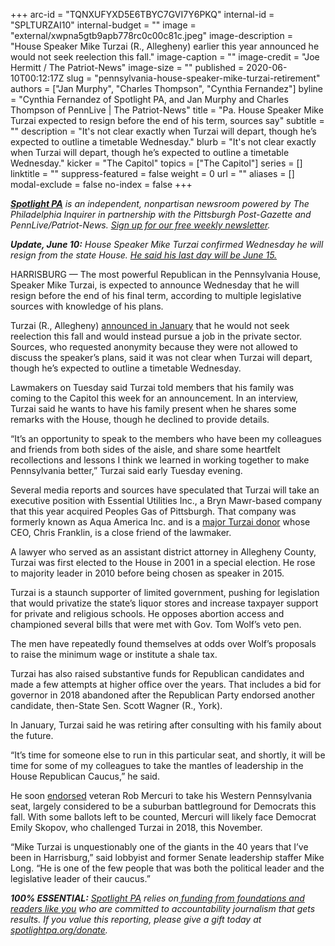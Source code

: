+++
arc-id = "TQNXUFYXD5E6TBYC7GVI7Y6PKQ"
internal-id = "SPLTURZAI10"
internal-budget = ""
image = "external/xwpna5gtb9apb778rc0c00c81c.jpeg"
image-description = "House Speaker Mike Turzai (R., Allegheny) earlier this year announced he would not seek reelection this fall."
image-caption = ""
image-credit = "Joe Hermitt / The Patriot-News"
image-size = ""
published = 2020-06-10T00:12:17Z
slug = "pennsylvania-house-speaker-mike-turzai-retirement"
authors = ["Jan Murphy", "Charles Thompson", "Cynthia Fernandez"]
byline = "Cynthia Fernandez of Spotlight PA, and Jan Murphy and Charles Thompson of PennLive | The Patriot-News"
title = "Pa. House Speaker Mike Turzai expected to resign before the end of his term, sources say"
subtitle = ""
description = "It's not clear exactly when Turzai will depart, though he’s expected to outline a timetable Wednesday."
blurb = "It's not clear exactly when Turzai will depart, though he’s expected to outline a timetable Wednesday."
kicker = "The Capitol"
topics = ["The Capitol"]
series = []
linktitle = ""
suppress-featured = false
weight = 0
url = ""
aliases = []
modal-exclude = false
no-index = false
+++

<a href="https://www.spotlightpa.org/"><i><b>Spotlight PA</b></i></a><i> is an independent, nonpartisan newsroom powered by The Philadelphia Inquirer in partnership with the Pittsburgh Post-Gazette and PennLive/Patriot-News. </i><a href="https://www.spotlightpa.org/newsletters"><i>Sign up for our free weekly newsletter</i></a><i>.</i>

<i><b>Update, June 10:</b></i><i> House Speaker Mike Turzai confirmed Wednesday he will resign from the state House. </i><a href="https://www.spotlightpa.org/news/2020/06/pennsylvania-mike-turzai-republican-speaker-resigns/" target=_blank><i>He said his last day will be June 15.</i></a>

HARRISBURG — The most powerful Republican in the Pennsylvania House, Speaker Mike Turzai, is expected to announce Wednesday that he will resign before the end of his final term, according to multiple legislative sources with knowledge of his plans.

Turzai (R., Allegheny) <a href="https://www.spotlightpa.org/news/2020/01/mike-turzai-pennsylvania-house-speaker-retiring/">announced in January</a> that he would not seek reelection this fall and would instead pursue a job in the private sector. Sources, who requested anonymity because they were not allowed to discuss the speaker’s plans, said it was not clear when Turzai will depart, though he’s expected to outline a timetable Wednesday.

Lawmakers on Tuesday said Turzai told members that his family was coming to the Capitol this week for an announcement. In an interview, Turzai said he wants to have his family present when he shares some remarks with the House, though he declined to provide details.

“It’s an opportunity to speak to the members who have been my colleagues and friends from both sides of the aisle, and share some heartfelt recollections and lessons I think we learned in working together to make Pennsylvania better,” Turzai said early Tuesday evening.

<script src="https://www.spotlightpa.org/embed.js" async></script><div data-spl-embed-version="1" data-spl-src="https://www.spotlightpa.org/embeds/donate/"></div>


Several media reports and sources have speculated that Turzai will take an executive position with Essential Utilities Inc., a Bryn Mawr-based company that this year acquired Peoples Gas of Pittsburgh. That company was formerly known as Aqua America Inc. and is a <a href="https://www.wesa.fm/post/aqua-america-very-active-campaign-contributions-particularly-house-speaker-mike-turzai">major Turzai donor</a> whose CEO, Chris Franklin, is a close friend of the lawmaker.

A lawyer who served as an assistant district attorney in Allegheny County, Turzai was first elected to the House in 2001 in a special election. He rose to majority leader in 2010 before being chosen as speaker in 2015.

Turzai is a staunch supporter of limited government, pushing for legislation that would privatize the state’s liquor stores and increase taxpayer support for private and religious schools. He opposes abortion access and championed several bills that were met with Gov. Tom Wolf’s veto pen.

The men have repeatedly found themselves at odds over Wolf’s proposals to raise the minimum wage or institute a shale tax.

Turzai has also raised substantive funds for Republican candidates and made a few attempts at higher office over the years. That includes a bid for governor in 2018 abandoned after the Republican Party endorsed another candidate, then-State Sen. Scott Wagner (R., York).

In January, Turzai said he was retiring after consulting with his family about the future.

<script src="https://www.spotlightpa.org/embed.js" async></script><div data-spl-embed-version="1" data-spl-src="https://www.spotlightpa.org/embeds/newsletter/"></div>


“It’s time for someone else to run in this particular seat, and shortly, it will be time for some of my colleagues to take the mantles of leadership in the House Republican Caucus,” he said.

He soon <a href="https://www.post-gazette.com/news/politics-state/2020/01/26/Turzai-endorses-West-Point-grad-GOP-conservative-rob-mercuri-pnc/stories/202001260141">endorsed</a> veteran Rob Mercuri to take his Western Pennsylvania seat, largely considered to be a suburban battleground for Democrats this fall. With some ballots left to be counted, Mercuri will likely face Democrat Emily Skopov, who challenged Turzai in 2018, this November.

“Mike Turzai is unquestionably one of the giants in the 40 years that I’ve been in Harrisburg,” said lobbyist and former Senate leadership staffer Mike Long. “He is one of the few people that was both the political leader and the legislative leader of their caucus.”

<i><b>100% ESSENTIAL:</b></i> <a href="https://www.spotlightpa.org/"><i>Spotlight PA</i></a><i> relies on</i><a href="https://www.spotlightpa.org/support"><i> funding from foundations and readers like you</i></a><i> who are committed to accountability journalism that gets results. If you value this reporting, please give a gift today at </i><a href="https://www.spotlightpa.org/donate"><i>spotlightpa.org/donate</i></a><i>.</i>
